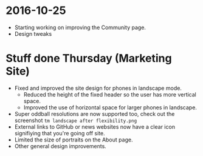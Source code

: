 # 2016-10-25
* Starting working on improving the Community page.
* Design tweaks

# Stuff done Thursday (Marketing Site)
* Fixed and improved the site design for phones in landscape mode.
    * Reduced the height of the fixed header so the user has more vertical space.
    * Improved the use of horizontal space for larger phones in landscape.
* Super oddball resolutions are now supported too, check out the screenshot `tm landscape after flexibility.png`
* External links to GitHub or news websites now have a clear icon signifiying that you're going off site.
* Limited the size of portraits on the About page.
* Other general design improvements.
